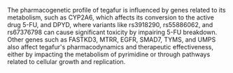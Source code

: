 The pharmacogenetic profile of tegafur is influenced by genes related to its metabolism, such as CYP2A6, which affects its conversion to the active drug 5-FU, and DPYD, where variants like rs3918290, rs55886062, and rs67376798 can cause significant toxicity by impairing 5-FU breakdown. Other genes such as FASTKD3, MTRR, EGFR, SMAD7, TYMS, and UMPS also affect tegafur's pharmacodynamics and therapeutic effectiveness, either by impacting the metabolism of pyrimidine or through pathways related to cellular growth and replication.